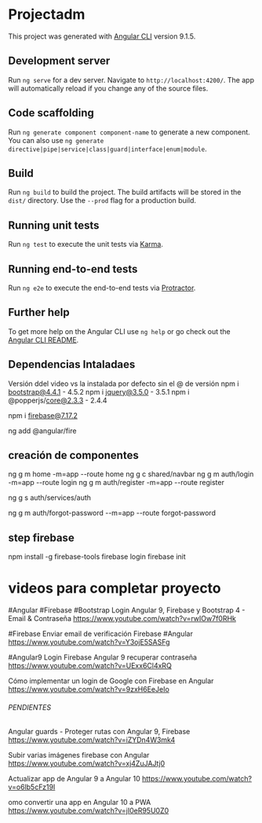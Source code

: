 # Projectadm

This project was generated with [Angular CLI](https://github.com/angular/angular-cli) version 9.1.5.

## Development server

Run `ng serve` for a dev server. Navigate to `http://localhost:4200/`. The app will automatically reload if you change any of the source files.

## Code scaffolding

Run `ng generate component component-name` to generate a new component. You can also use `ng generate directive|pipe|service|class|guard|interface|enum|module`.

## Build

Run `ng build` to build the project. The build artifacts will be stored in the `dist/` directory. Use the `--prod` flag for a production build.

## Running unit tests

Run `ng test` to execute the unit tests via [Karma](https://karma-runner.github.io).

## Running end-to-end tests

Run `ng e2e` to execute the end-to-end tests via [Protractor](http://www.protractortest.org/).

## Further help

To get more help on the Angular CLI use `ng help` or go check out the [Angular CLI README](https://github.com/angular/angular-cli/blob/master/README.md).

## Dependencias Intaladaes

Versión ddel video vs la instalada por defecto sin el @ de versión
npm i bootstrap@4.4.1        - 4.5.2
npm i jquery@3.5.0           - 3.5.1
npm i @popperjs/core@2.3.3   - 2.4.4

npm i firebase@7.17.2

ng add @angular/fire


## creación de componentes

ng g m home -m=app --route home
ng g c shared/navbar
ng g m auth/login -m=app --route login
ng g m auth/register -m=app --route register

ng g s auth/services/auth

ng g m auth/forgot-password --m=app --route forgot-password


## step firebase

npm install -g firebase-tools
firebase login
firebase init


# videos para completar proyecto

#Angular #Firebase #Bootstrap Login Angular 9, Firebase y Bootstrap 4 - Email & Contraseña
https://www.youtube.com/watch?v=rwIOw7f0RHk

#Firebase Enviar email de verificación Firebase #Angular
https://www.youtube.com/watch?v=Y3ojE5SASFg

#Angular9 Login Firebase Angular 9 recuperar contraseña
https://www.youtube.com/watch?v=UExx6Cl4xRQ

Cómo implementar un login de Google con Firebase en Angular
https://www.youtube.com/watch?v=9zxH6EeJeIo



###### PENDIENTES ######
Angular guards - Proteger rutas con Angular 9, Firebase
https://www.youtube.com/watch?v=iZYDn4W3mk4


Subir varias imágenes firebase con Angular
https://www.youtube.com/watch?v=xj4ZuJAJtj0


Actualizar app de Angular 9 a Angular 10
https://www.youtube.com/watch?v=o6lb5cFz19I


omo convertir una app en Angular 10 a PWA
https://www.youtube.com/watch?v=jI0eR95U0Z0
